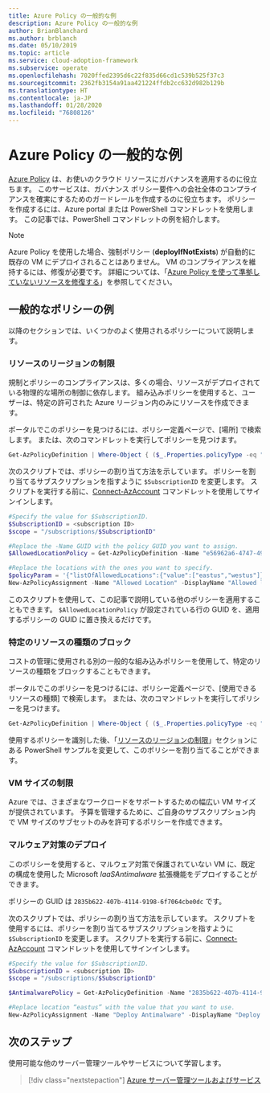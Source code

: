 ```yaml
---
title: Azure Policy の一般的な例
description: Azure Policy の一般的な例
author: BrianBlanchard
ms.author: brblanch
ms.date: 05/10/2019
ms.topic: article
ms.service: cloud-adoption-framework
ms.subservice: operate
ms.openlocfilehash: 7020ffed2395d6c22f835d66cd1c539b525f37c3
ms.sourcegitcommit: 2362fb3154a91aa421224ffdb2cc632d982b129b
ms.translationtype: HT
ms.contentlocale: ja-JP
ms.lasthandoff: 01/28/2020
ms.locfileid: "76808126"
---
```

# <a name="common-azure-policy-examples"></a>Azure Policy の一般的な例

[Azure Policy](https://docs.microsoft.com/azure/governance/policy/overview) は、お使いのクラウド リソースにガバナンスを適用するのに役立ちます。 このサービスは、ガバナンス ポリシー要件への会社全体のコンプライアンスを確実にするためのガードレールを作成するのに役立ちます。 ポリシーを作成するには、Azure portal または PowerShell コマンドレットを使用します。 この記事では、PowerShell コマンドレットの例を紹介します。

> [!NOTE]
> Azure Policy を使用した場合、強制ポリシー (**deployIfNotExists**) が自動的に既存の VM にデプロイされることはありません。 VM のコンプライアンスを維持するには、修復が必要です。 詳細については、「[Azure Policy を使って準拠していないリソースを修復する](https://docs.microsoft.com/azure/governance/policy/how-to/remediate-resources)」を参照してください。

## <a name="common-policy-examples"></a>一般的なポリシーの例

以降のセクションでは、いくつかのよく使用されるポリシーについて説明します。

### <a name="restrict-resource-regions"></a>リソースのリージョンの制限

規制とポリシーのコンプライアンスは、多くの場合、リソースがデプロイされている物理的な場所の制御に依存します。 組み込みポリシーを使用すると、ユーザーは、特定の許可された Azure リージョン内のみにリソースを作成できます。

ポータルでこのポリシーを見つけるには、ポリシー定義ページで、[場所] で検索します。 または、次のコマンドレットを実行してポリシーを見つけます。

```powershell
Get-AzPolicyDefinition | Where-Object { ($_.Properties.policyType -eq "BuiltIn") -and ($_.Properties.displayName -like "*location*") }
```

次のスクリプトでは、ポリシーの割り当て方法を示しています。 ポリシーを割り当てるサブスクリプションを指すように `$SubscriptionID` を変更します。 スクリプトを実行する前に、[Connect-AzAccount](https://docs.microsoft.com/powershell/module/az.accounts/connect-azaccount?view=azps-2.1.0) コマンドレットを使用してサインインします。

```powershell
#Specify the value for $SubscriptionID.
$SubscriptionID = <subscription ID>
$scope = "/subscriptions/$SubscriptionID"

#Replace the -Name GUID with the policy GUID you want to assign.
$AllowedLocationPolicy = Get-AzPolicyDefinition -Name "e56962a6-4747-49cd-b67b-bf8b01975c4c"

#Replace the locations with the ones you want to specify.
$policyParam = '{"listOfAllowedLocations":{"value":["eastus","westus"]}}'
New-AzPolicyAssignment -Name "Allowed Location" -DisplayName "Allowed locations for resource creation" -Scope $scope -PolicyDefinition $AllowedLocationPolicy -Location eastus -PolicyParameter $policyparam
```

このスクリプトを使用して、この記事で説明している他のポリシーを適用することもできます。 `$AllowedLocationPolicy` が設定されている行の GUID を、適用するポリシーの GUID に置き換えるだけです。

### <a name="block-certain-resource-types"></a>特定のリソースの種類のブロック

コストの管理に使用される別の一般的な組み込みポリシーを使用して、特定のリソースの種類をブロックすることもできます。

ポータルでこのポリシーを見つけるには、ポリシー定義ページで、[使用できるリソースの種類] で検索します。 または、次のコマンドレットを実行してポリシーを見つけます。

```powershell
Get-AzPolicyDefinition | Where-Object { ($_.Properties.policyType -eq "BuiltIn") -and ($_.Properties.displayName -like "*allowed resource types") }
```

使用するポリシーを識別した後、「[リソースのリージョンの制限](#restrict-resource-regions)」セクションにある PowerShell サンプルを変更して、このポリシーを割り当てることができます。

### <a name="restrict-vm-size"></a>VM サイズの制限

Azure では、さまざまなワークロードをサポートするための幅広い VM サイズが提供されています。 予算を管理するために、ご自身のサブスクリプション内で VM サイズのサブセットのみを許可するポリシーを作成できます。

### <a name="deploy-antimalware"></a>マルウェア対策のデプロイ

このポリシーを使用すると、マルウェア対策で保護されていない VM に、既定の構成を使用した Microsoft *IaaSAntimalware* 拡張機能をデプロイすることができます。

ポリシーの GUID は `2835b622-407b-4114-9198-6f7064cbe0dc` です。

次のスクリプトでは、ポリシーの割り当て方法を示しています。 スクリプトを使用するには、ポリシーを割り当てるサブスクリプションを指すように `$SubscriptionID` を変更します。 スクリプトを実行する前に、[Connect-AzAccount](https://docs.microsoft.com/powershell/module/az.accounts/connect-azaccount?view=azps-2.1.0) コマンドレットを使用してサインインします。

```powershell
#Specify the value for $SubscriptionID.
$SubscriptionID = <subscription ID>
$scope = "/subscriptions/$SubscriptionID"

$AntimalwarePolicy = Get-AzPolicyDefinition -Name "2835b622-407b-4114-9198-6f7064cbe0dc"

#Replace location “eastus” with the value that you want to use.
New-AzPolicyAssignment -Name "Deploy Antimalware" -DisplayName "Deploy default Microsoft IaaSAntimalware extension for Windows Server" -Scope $scope -PolicyDefinition $AntimalwarePolicy -Location eastus –AssignIdentity

```

## <a name="next-steps"></a>次のステップ

使用可能な他のサーバー管理ツールやサービスについて学習します。

> [!div class="nextstepaction"]
> [Azure サーバー管理ツールおよびサービス](./tools-services.md)
